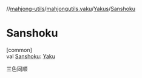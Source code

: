 //[mahjong-utils](../../../index.md)/[mahjongutils.yaku](../index.md)/[Yakus](index.md)/[Sanshoku](-sanshoku.md)

# Sanshoku

[common]\
val [Sanshoku](-sanshoku.md): [Yaku](../-yaku/index.md)

三色同顺
